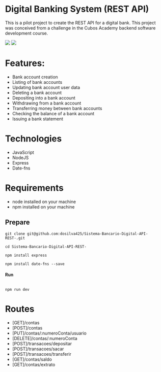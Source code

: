 # Digital Banking System (REST API)

This is a pilot project to create the REST API for a digital bank. This project was conceived from a challenge in the Cubos Academy backend software development course.

<img src="https://github.com/dosilva425/Sistema-Bancario-Digital-API-REST-/blob/main/prints/print%201.png">
<img src="https://github.com/dosilva425/Sistema-Bancario-Digital-API-REST-/blob/main/prints/print%202.png">

# Features:

- Bank account creation
- Listing of bank accounts
- Updating bank account user data
- Deleting a bank account
- Depositing into a bank account
- Withdrawing from a bank account
- Transferring money between bank accounts
- Checking the balance of a bank account
- Issuing a bank statement

# Technologies

- JavaScript
- NodeJS
- Express
- Date-fns

# Requirements

- node installed on your machine
- npm installed on your machine

## Prepare

```
git clone git@github.com:dosilva425/Sistema-Bancario-Digital-API-REST-.git

cd Sistema-Bancario-Digital-API-REST-

npm install express

npm install date-fns --save
```

#### Run

```

npm run dev

```

# Routes

- [GET]/contas
- [POST]/contas
- [PUT]/contas/:numeroConta/usuario
- [DELETE]/contas/:numeroConta
- [POST]/transacoes/depositar
- [POST]/transacoes/sacar
- [POST]/transacoes/transferir
- [GET]/contas/saldo
- [GET]/contas/extrato
